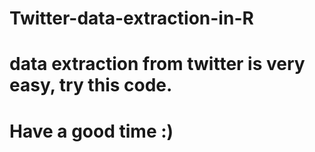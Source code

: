 # Twitter-data-extraction-in-R

# data extraction from twitter is very easy, try this code.


# Have a good time  :)
